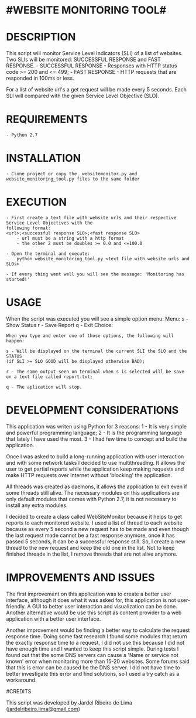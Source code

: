 # #WEBSITE MONITORING TOOL#


# DESCRIPTION

This script will monitor Service Level Indicators (SLI) of a list of websites. Two SLIs will be monitored:
SUCCESSFUL RESPONSE and FAST RESPONSE.
    - SUCCESSFUL RESPONSE - Responses with HTTP status code >= 200 and <= 499;
    - FAST RESPONSE - HTTP requests that are responded in 100ms or less.

For a list of website url's a get request will be made every 5 seconds. Each SLI will compared with the given
Service Level Objective (SLO).


# REQUIREMENTS

    - Python 2.7


# INSTALLATION

    - Clone project or copy the  websitemonitor.py and website_monitoring_tool.py files to the same folder


# EXECUTION

    - First create a text file with website urls and their respective Service Level Objectives with the
    following format:
    <url>;<successful response SLO>;<fast response SLO>
        - url must be a string with a http format
        - the other 2 must be doubles >= 0.0 and <=100.0

    - Open the terminal and execute:
        python website_monitoring_tool.py <text file with website urls and SLOs>

    - If every thing went well you will see the message: 'Monitoring has started!'


# USAGE

When the script was executed you will see a simple option menu:
    Menu:
    s - Show Status
    r - Save Report
    q - Exit
    Choice:

    When you type and enter one of those options, the following will happen:

    s - Will be displayed on the terminal the current SLI the SLO and the STATUS
    (if SLI >= SLO GOOD will be displayed otherwise BAD);

    r - The same output seen on terminal when s is selected will be save on a text file called report.txt;

    q - The aplication will stop.


# DEVELOPMENT CONSIDERATIONS

This application was writen using Python for 3 reasons:
    1 - It is very simple and powerful programming language;
    2 - It is the programming language that lately I have used the most.
    3 - I had few time to concept and build the application.

Once I was asked to build a long-running application with user interaction and with some network tasks
I decided to use multithreading. It allows the user to get partial reports while the application keep making
requests and make HTTP requests over Internet without 'blocking' the application.

All threads was created as daemons, it allows the application to exit even if some threads still alive. The
necessary modules on this applications are only default modules that comes with Python 2.7, it is not
necessary to install any extra modules.

I decided to create a class called WebSiteMonitor because it helps to get reports to each monitored website.
I used a list of thread to each website because as every 5 second a new request has to be made
and even though the last request made cannot be a fast response anymore, once it has passed 5 seconds, it can be
a successful response still. So, I create a new thread to the new request and keep the old one in the list.
Not to keep finished threads in the list, I remove threads that are not alive anymore.

# IMPROVEMENTS AND ISSUES

The first improvement on this application was to create a better user interface, although it does what
it was asked for, this application is not user-friendly. A GUI to better user interaction and visualization
can be done. Another alternative would be use this script as content provider to a web application with a better
user interface.

Another improvement would be finding a better way to calculate the request response time. Doing some fast
research I found some modules that return the exactly response time to a request, I did not use this because
I did not have enough time and I wanted to keep this script simple. During tests I found out that the some
DNS servers can cause a 'Name or service not known' error when monitoring more than 15-20 websites.
Some forums said that this is error can be caused be the DNS server. I did not have time to better investigate
this error and find solutions, so I used a try catch as a workaround.

#CREDITS

This script was developed by Jardel Ribeiro de Lima (jardelribeiro.lima@gmail.com)





